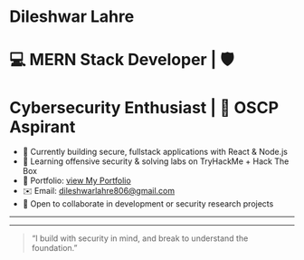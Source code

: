 # Dileshwar Lahre

# 💻 MERN Stack Developer | 🛡️  
# Cybersecurity Enthusiast | 🎯 OSCP Aspirant

- 🔧 Currently building secure, fullstack applications with React & Node.js  
- 🧠 Learning offensive security & solving labs on TryHackMe + Hack The Box  
- 📂 Portfolio: [view My Portfolio](https://portfolio-five-psi-26.vercel.app/)  
- ✉️ Email: dileshwarlahre806@gmail.com  
- 🤝 Open to collaborate in development or security research projects  

---


---

> “I build with security in mind, and break to understand the foundation.”
